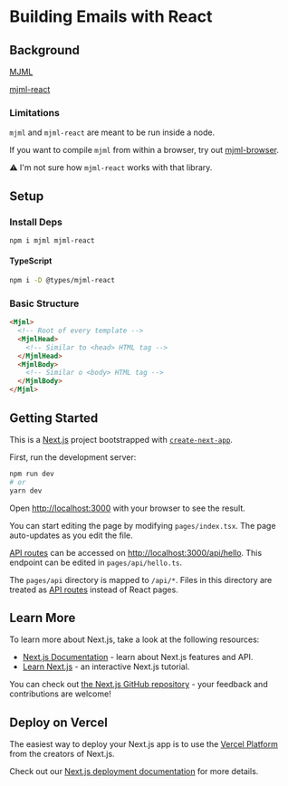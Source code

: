 # Building Emails with React

## Background

[MJML](https://mjml.io/)

[mjml-react](https://github.com/wix-incubator/mjml-react)

### Limitations

`mjml` and `mjml-react` are meant to be run inside a node.

If you want to compile `mjml` from within a browser, try out [mjml-browser](https://www.npmjs.com/package/mjml-browser).

:warning: I'm not sure how `mjml-react` works with that library.


## Setup

### Install Deps

```bash
npm i mjml mjml-react
```

#### TypeScript

```bash
npm i -D @types/mjml-react
```

### Basic Structure

```html
<Mjml>
  <!-- Root of every template -->
  <MjmlHead>
    <!-- Similar to <head> HTML tag -->
  </MjmlHead>
  <MjmlBody>
    <!-- Similar o <body> HTML tag -->
  </MjmlBody>
</Mjml>
```

## Getting Started

This is a [Next.js](https://nextjs.org/) project bootstrapped with [`create-next-app`](https://github.com/vercel/next.js/tree/canary/packages/create-next-app).

First, run the development server:

```bash
npm run dev
# or
yarn dev
```

Open [http://localhost:3000](http://localhost:3000) with your browser to see the result.

You can start editing the page by modifying `pages/index.tsx`. The page auto-updates as you edit the file.

[API routes](https://nextjs.org/docs/api-routes/introduction) can be accessed on [http://localhost:3000/api/hello](http://localhost:3000/api/hello). This endpoint can be edited in `pages/api/hello.ts`.

The `pages/api` directory is mapped to `/api/*`. Files in this directory are treated as [API routes](https://nextjs.org/docs/api-routes/introduction) instead of React pages.

## Learn More

To learn more about Next.js, take a look at the following resources:

- [Next.js Documentation](https://nextjs.org/docs) - learn about Next.js features and API.
- [Learn Next.js](https://nextjs.org/learn) - an interactive Next.js tutorial.

You can check out [the Next.js GitHub repository](https://github.com/vercel/next.js/) - your feedback and contributions are welcome!

## Deploy on Vercel

The easiest way to deploy your Next.js app is to use the [Vercel Platform](https://vercel.com/new?utm_medium=default-template&filter=next.js&utm_source=create-next-app&utm_campaign=create-next-app-readme) from the creators of Next.js.

Check out our [Next.js deployment documentation](https://nextjs.org/docs/deployment) for more details.
